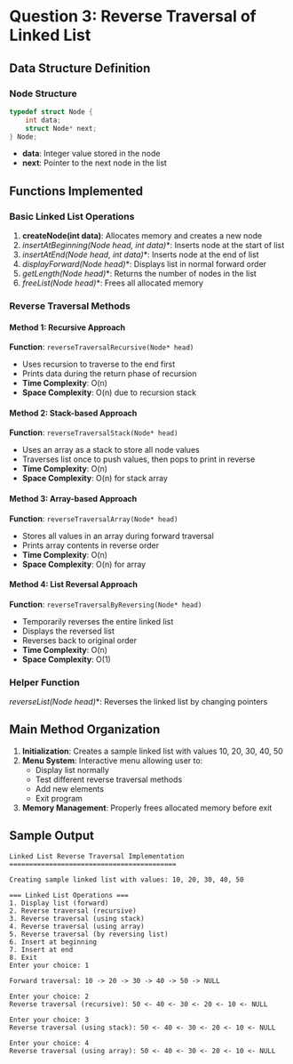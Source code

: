 # Question 3: Reverse Traversal of Linked List

## Data Structure Definition

### Node Structure
```c
typedef struct Node {
    int data;
    struct Node* next;
} Node;
```
- **data**: Integer value stored in the node
- **next**: Pointer to the next node in the list

## Functions Implemented

### Basic Linked List Operations
1. **createNode(int data)**: Allocates memory and creates a new node
2. **insertAtBeginning(Node* head, int data)**: Inserts node at the start of list
3. **insertAtEnd(Node* head, int data)**: Inserts node at the end of list
4. **displayForward(Node* head)**: Displays list in normal forward order
5. **getLength(Node* head)**: Returns the number of nodes in the list
6. **freeList(Node* head)**: Frees all allocated memory

### Reverse Traversal Methods

#### Method 1: Recursive Approach
**Function**: `reverseTraversalRecursive(Node* head)`
- Uses recursion to traverse to the end first
- Prints data during the return phase of recursion
- **Time Complexity**: O(n)
- **Space Complexity**: O(n) due to recursion stack

#### Method 2: Stack-based Approach
**Function**: `reverseTraversalStack(Node* head)`
- Uses an array as a stack to store all node values
- Traverses list once to push values, then pops to print in reverse
- **Time Complexity**: O(n)
- **Space Complexity**: O(n) for stack array

#### Method 3: Array-based Approach
**Function**: `reverseTraversalArray(Node* head)`
- Stores all values in an array during forward traversal
- Prints array contents in reverse order
- **Time Complexity**: O(n)
- **Space Complexity**: O(n) for array

#### Method 4: List Reversal Approach
**Function**: `reverseTraversalByReversing(Node* head)`
- Temporarily reverses the entire linked list
- Displays the reversed list
- Reverses back to original order
- **Time Complexity**: O(n)
- **Space Complexity**: O(1)

### Helper Function
**reverseList(Node* head)**: Reverses the linked list by changing pointers

## Main Method Organization

1. **Initialization**: Creates a sample linked list with values 10, 20, 30, 40, 50
2. **Menu System**: Interactive menu allowing user to:
   - Display list normally
   - Test different reverse traversal methods
   - Add new elements
   - Exit program
3. **Memory Management**: Properly frees allocated memory before exit

## Sample Output

```
Linked List Reverse Traversal Implementation
==========================================

Creating sample linked list with values: 10, 20, 30, 40, 50

=== Linked List Operations ===
1. Display list (forward)
2. Reverse traversal (recursive)
3. Reverse traversal (using stack)
4. Reverse traversal (using array)
5. Reverse traversal (by reversing list)
6. Insert at beginning
7. Insert at end
8. Exit
Enter your choice: 1

Forward traversal: 10 -> 20 -> 30 -> 40 -> 50 -> NULL

Enter your choice: 2
Reverse traversal (recursive): 50 <- 40 <- 30 <- 20 <- 10 <- NULL

Enter your choice: 3
Reverse traversal (using stack): 50 <- 40 <- 30 <- 20 <- 10 <- NULL

Enter your choice: 4
Reverse traversal (using array): 50 <- 40 <- 30 <- 20 <- 10 <- NULL
```

